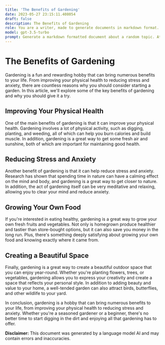 ```yaml
---
title: 'The Benefits of Gardening'
date: 2023-05-27 23:15:11.408054
draft: false
description: The Benefits of Gardening
role: You are a writer, made to generate documents in markdown format. It is very important that all of the documents you generate are in valid markdown format.
model: gpt-3.5-turbo
prompt: Generate a markdown formatted document about a random topic. At the bottom, include a disclaimer explaining that the document was generated by you. The first line of the document should be the title. Make sure that the entire document is in proper markdown format, using a mix of various tags to make the document visually appealing.
---
```


# The Benefits of Gardening

Gardening is a fun and rewarding hobby that can bring numerous benefits to your life. From improving your physical health to reducing stress and anxiety, there are countless reasons why you should consider starting a garden. In this article, we'll explore some of the key benefits of gardening and why you should give it a try.

## Improving Your Physical Health

One of the main benefits of gardening is that it can improve your physical health. Gardening involves a lot of physical activity, such as digging, planting, and weeding, all of which can help you burn calories and build muscle. In addition, gardening is a great way to get some fresh air and sunshine, both of which are important for maintaining good health.

## Reducing Stress and Anxiety

Another benefit of gardening is that it can help reduce stress and anxiety. Research has shown that spending time in nature can have a calming effect on the mind and body, and gardening is a great way to get closer to nature. In addition, the act of gardening itself can be very meditative and relaxing, allowing you to clear your mind and reduce anxiety.

## Growing Your Own Food

If you're interested in eating healthy, gardening is a great way to grow your own fresh fruits and vegetables. Not only is homegrown produce healthier and tastier than store-bought options, but it can also save you money in the long run. Plus, there's something deeply satisfying about growing your own food and knowing exactly where it came from.

## Creating a Beautiful Space

Finally, gardening is a great way to create a beautiful outdoor space that you can enjoy year-round. Whether you're planting flowers, trees, or vegetables, gardening allows you to express your creativity and create a space that reflects your personal style. In addition to adding beauty and value to your home, a well-tended garden can also attract birds, butterflies, and other wildlife to your yard.

In conclusion, gardening is a hobby that can bring numerous benefits to your life, from improving your physical health to reducing stress and anxiety. Whether you're a seasoned gardener or a beginner, there's no better time to start digging in the dirt and enjoying all that gardening has to offer.

**Disclaimer:** This document was generated by a language model AI and may contain errors and inaccuracies.